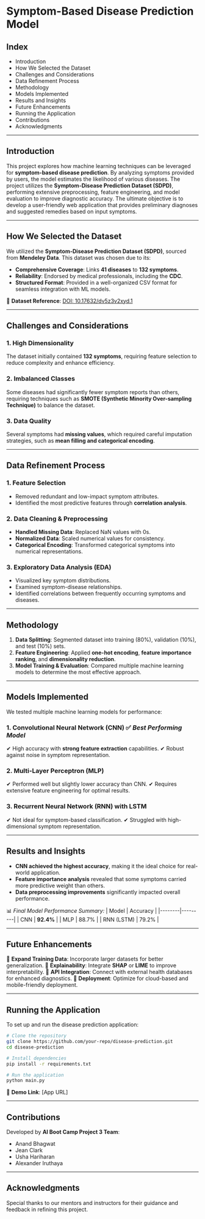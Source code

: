 # Symptom-Based Disease Prediction Model

## Index
- Introduction
- How We Selected the Dataset
- Challenges and Considerations
- Data Refinement Process
- Methodology
- Models Implemented
- Results and Insights
- Future Enhancements
- Running the Application
- Contributions
- Acknowledgments

---

## Introduction
This project explores how machine learning techniques can be leveraged for **symptom-based disease prediction**. By analyzing symptoms provided by users, the model estimates the likelihood of various diseases. The project utilizes the **Symptom-Disease Prediction Dataset (SDPD)**, performing extensive preprocessing, feature engineering, and model evaluation to improve diagnostic accuracy. The ultimate objective is to develop a user-friendly web application that provides preliminary diagnoses and suggested remedies based on input symptoms.

---

## How We Selected the Dataset
We utilized the **Symptom-Disease Prediction Dataset (SDPD)**, sourced from **Mendeley Data**. This dataset was chosen due to its:
- **Comprehensive Coverage**: Links **41 diseases** to **132 symptoms**.
- **Reliability**: Endorsed by medical professionals, including the **CDC**.
- **Structured Format**: Provided in a well-organized CSV format for seamless integration with ML models.

📌 **Dataset Reference**: [DOI: 10.17632/dv5z3v2xyd.1](https://doi.org/10.17632/dv5z3v2xyd.1)

---

## Challenges and Considerations
### 1. High Dimensionality
The dataset initially contained **132 symptoms**, requiring feature selection to reduce complexity and enhance efficiency.

### 2. Imbalanced Classes
Some diseases had significantly fewer symptom reports than others, requiring techniques such as **SMOTE (Synthetic Minority Over-sampling Technique)** to balance the dataset.

### 3. Data Quality
Several symptoms had **missing values**, which required careful imputation strategies, such as **mean filling and categorical encoding**.

---

## Data Refinement Process
### 1. Feature Selection
- Removed redundant and low-impact symptom attributes.
- Identified the most predictive features through **correlation analysis**.

### 2. Data Cleaning & Preprocessing
- **Handled Missing Data**: Replaced NaN values with 0s.
- **Normalized Data**: Scaled numerical values for consistency.
- **Categorical Encoding**: Transformed categorical symptoms into numerical representations.

### 3. Exploratory Data Analysis (EDA)
- Visualized key symptom distributions.
- Examined symptom-disease relationships.
- Identified correlations between frequently occurring symptoms and diseases.

---

## Methodology
1. **Data Splitting**: Segmented dataset into training (80%), validation (10%), and test (10%) sets.
2. **Feature Engineering**: Applied **one-hot encoding**, **feature importance ranking**, and **dimensionality reduction**.
3. **Model Training & Evaluation**: Compared multiple machine learning models to determine the most effective approach.

---

## Models Implemented
We tested multiple machine learning models for performance:

### 1. Convolutional Neural Network (CNN) ✅ *Best Performing Model*
✔ High accuracy with **strong feature extraction** capabilities.
✔ Robust against noise in symptom representation.

### 2. Multi-Layer Perceptron (MLP)
✔ Performed well but slightly lower accuracy than CNN.
✔ Requires extensive feature engineering for optimal results.

### 3. Recurrent Neural Network (RNN) with LSTM
✔ Not ideal for symptom-based classification.
✔ Struggled with high-dimensional symptom representation.

---

## Results and Insights
- **CNN achieved the highest accuracy**, making it the ideal choice for real-world application.
- **Feature importance analysis** revealed that some symptoms carried more predictive weight than others.
- **Data preprocessing improvements** significantly impacted overall performance.

📊 *Final Model Performance Summary:*
| Model | Accuracy |
|--------|---------|
| CNN | **92.4%** |
| MLP | 88.7% |
| RNN (LSTM) | 79.2% |

---

## Future Enhancements
🔹 **Expand Training Data**: Incorporate larger datasets for better generalization.
🔹 **Explainability**: Integrate **SHAP** or **LIME** to improve interpretability.
🔹 **API Integration**: Connect with external health databases for enhanced diagnostics.
🔹 **Deployment**: Optimize for cloud-based and mobile-friendly deployment.

---

## Running the Application
To set up and run the disease prediction application:
```bash
# Clone the repository
git clone https://github.com/your-repo/disease-prediction.git
cd disease-prediction

# Install dependencies
pip install -r requirements.txt

# Run the application
python main.py
```
📌 **Demo Link**: [App URL]

---

## Contributions
Developed by **AI Boot Camp Project 3 Team**:
- Anand Bhagwat
- Jean Clark
- Usha Hariharan
- Alexander Iruthaya

---

## Acknowledgments
Special thanks to our mentors and instructors for their guidance and feedback in refining this project.
